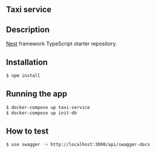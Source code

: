 ## Taxi service


## Description

[Nest](https://github.com/nestjs/nest) framework TypeScript starter repository.

## Installation

```bash
$ npm install
```

## Running the app

```bash
$ docker-compose up taxi-service
$ docker-compose up init-db
```

## How to test
```bash
$ use swagger -> http://localhost:3000/api/swagger-docs
```

